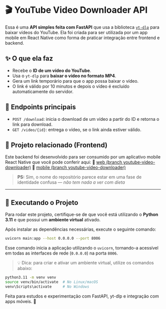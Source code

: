 # 🎬 YouTube Video Downloader API

Essa é uma **API simples feita com FastAPI** que usa a biblioteca [`yt-dlp`](https://github.com/yt-dlp/yt-dlp) para baixar vídeos do YouTube. Ela foi criada para ser utilizada por um app mobile em React Native como forma de praticar integração entre frontend e backend.

## ✨ O que ela faz

- Recebe o **ID de um vídeo do YouTube**.
- Usa o `yt-dlp` para **baixar o vídeo no formato MP4**.
- Gera um link temporário para que o app possa baixar o vídeo.
- O link é válido por 10 minutos e depois o vídeo é excluído automaticamente do servidor.

## 🔗 Endpoints principais

- `POST /download`: inicia o download de um vídeo a partir do ID e retorna o link para download.
- `GET /video/{id}`: entrega o vídeo, se o link ainda estiver válido.

## 📲 Projeto relacionado (Frontend)

Este backend foi desenvolvido para ser consumido por um aplicativo mobile React Native que você pode conferir aqui:
🔗 [web (branch youtube-video-downloader)](https://github.com/newthiagoassisk8/web-youtube-video-downloader)
🔗 [mobile (branch youtube-video-downloader)](https://github.com/newthiagoassisk8/youtube-video-downloader)

> **PS:** Sim, o nome do repositório parece estar em uma fase de identidade confusa — *não tem nada a ver com dieta*

---

## 🚀 Executando o Projeto

Para rodar este projeto, certifique-se de que você está utilizando o **Python 3.11** e que possui um **ambiente virtual** ativado.

Após instalar as dependências necessárias, execute o seguinte comando:

```bash
uvicorn main:app --host 0.0.0.0 --port 8006
```

Esse comando inicia a aplicação utilizando o `uvicorn`, tornando-a acessível em todas as interfaces de rede (`0.0.0.0`) na porta `8006`.

> 💡 Dica: para criar e ativar um ambiente virtual, utilize os comandos abaixo:

```bash
python3.11 -m venv venv
source venv/bin/activate  # No Linux/macOS
venv\Scripts\activate     # No Windows
```

Feita para estudos e experimentação com FastAPI, yt-dlp e integração com apps móveis. 🚀
